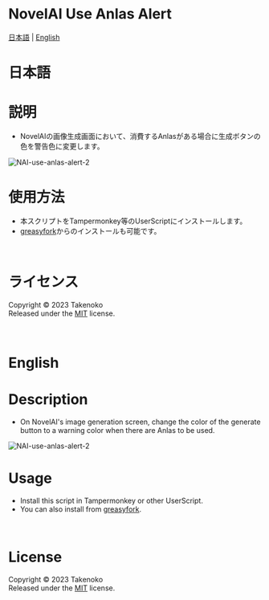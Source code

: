 # NovelAI Use Anlas Alert
[日本語](#日本語) | [English](#english)

# 日本語

# 説明
- NovelAIの画像生成画面において、消費するAnlasがある場合に生成ボタンの色を警告色に変更します。
  
![NAI-use-anlas-alert-2](https://github.com/Takenoko3333/NAI-use-anlas-alert/assets/153407565/63b9add7-2f99-476f-bffa-4f5d933e62e0)
<br>

# 使用方法
- 本スクリプトをTampermonkey等のUserScriptにインストールします。
- [greasyfork](https://greasyfork.org/ja/scripts/483223-novelai-use-anlas-alert)からのインストールも可能です。
<br>

# ライセンス
Copyright © 2023 Takenoko  
Released under the [MIT](https://opensource.org/licenses/mit-license.php) license.
<br><br><br>

# English

# Description
- On NovelAI's image generation screen, change the color of the generate button to a warning color when there are Anlas to be used.

![NAI-use-anlas-alert-2](https://github.com/Takenoko3333/NAI-use-anlas-alert/assets/153407565/63b9add7-2f99-476f-bffa-4f5d933e62e0)
<br>

# Usage
- Install this script in Tampermonkey or other UserScript.
- You can also install from [greasyfork](https://greasyfork.org/ja/scripts/483223-novelai-use-anlas-alert).
<br>

# License
Copyright © 2023 Takenoko  
Released under the [MIT](https://opensource.org/licenses/mit-license.php) license.
